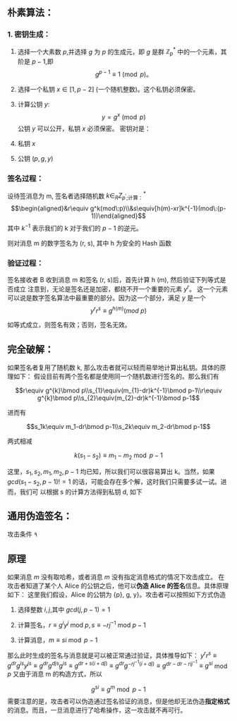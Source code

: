 ## 朴素算法：
### 1. 密钥生成：
1. 选择一个大素数 $p$,并选择 $g$ 为 $p$ 的生成元，即 $g$ 是群 $\mathbb{Z}_p^*$ 中的一个元素，其阶是 $p-1$,即
$$g^{p-1}\equiv1\pmod p。$$
2. 选择一个私钥 $x\in[1,p-2]$ (一个随机整数)。这个私钥必须保密。

3. 计算公钥 $y:$
$$y=g^x\pmod{p}$$
公钥 $y$ 可以公开，私钥 $x$ 必须保密。
密钥对是：
1. 私钥 $x$
2. 公钥 $(p,g,y)$
### 签名过程：
设待签消息为 m, 签名者选择随机数 $k\in_RZ_{p^{\prime}\text{;计算：}}^*$$$\begin{aligned}&r\equiv g^k(mod\:p)\\&s\equiv[h(m)-xr]k^{-1}(mod\:(p-1))\end{aligned}$$
其中 $k^{-1}$ 表示我们的 k 对于我们的 $p-1$ 的逆元。

则对消息 m 的数字签名为 (r, s), 其中 h 为安全的 Hash 函数

### 验证过程：
签名接收者 B 收到消息 m 和签名 (r, s)后，首先计算 h (m), 然后验证下列等式是否成立
注意到，无论是签名还是加密，都绕不开一个重要的元素 $y^{r}$。
这一个元素可以说是数字签名算法中最重要的部分。因为这一个部分，满足 $y$ 是一个
$$y^rr^s\equiv g^{h(m)}(mod\mathrm{~}p)$$

如等式成立，则签名有效；否则，签名无效。


## 完全破解：
如果签名者复用了随机数 k, 那么攻击者就可以轻而易举地计算出私钥。具体的原理如下：
假设目前有两个签名都是使用同一个随机数进行签名的。那么我们有

$$r\equiv g^{k}\bmod p\\s_{1}\equiv(m_{1}-dr)k^{-1}\bmod p-1\\r\equiv g^{k}\bmod p\\s_{2}\equiv(m_{2}-dr)k^{-1}\bmod p-1$$

进而有

$$s_1k\equiv m_1-dr\bmod p-1\\s_2k\equiv m_2-dr\bmod p-1$$

两式相减

$$k(s_1-s_2)\equiv m_1-m_2\bmod p-1$$

这里，$s_1,s_2,m_1,m_2,p-1$ 均已知，所以我们可以很容易算出 k。当然，如果
$gcd(s_1-s_2,p-1)!=1$ 的话，可能会存在多个解，这时我们只需要多试一试。进而，我们可
以根据 s 的计算方法得到私钥 d, 如下

## 通用伪造签名：
攻击条件 १

## 原理

如果消息 $m$ 没有取哈希，或者消息 $m$ 没有指定消息格式的情况下攻击成立。
在攻击者知道了某个人 Alice 的公钥之后，他可以**伪造 Alice 的签名**信息。具体原理如下：
这里我们假设，Alice 的公钥为 {p}, g, y}。攻击者可以按照如下方式伪造

1. 选择整数 $i,j$,其中 $gcd(j,p-1)=1$

2. 计算签名，$r\equiv g^iy^j$ mod $p,s\equiv-rj^{-1}$ mod $p-1$

3. 计算消息，$m\equiv si\bmod p-1$

那么此时生成的签名与消息就是可以被正常通过验证，具体推导如下：
$y^rr^s\equiv g^{dr}g^{is}y^{js}\equiv g^{dr}g^{djs}g^{is}\equiv g^{dr+s(i+dj)}\equiv g^{dr}g^{-rj^{-1}(i+dj)}\equiv g^{dr-dr-rij^{-1}}\equiv g^{si}$ mod $p$
又由于消息 m 的构造方式，所以

$$g^{si}\equiv g^m\bmod p-1$$ 需要注意的是，攻击者可以伪造通过签名验证的消息，但是他却无法伪造**指定格式**的消息。而且，一旦消息进行了哈希操作，这一攻击就不再可行。

